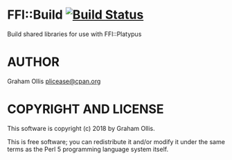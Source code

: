 # FFI::Build [![Build Status](https://secure.travis-ci.org/Perl5-FFI/FFI-Build.png)](http://travis-ci.org/Perl5-FFI/FFI-Build)

Build shared libraries for use with FFI::Platypus

# AUTHOR

Graham Ollis <plicease@cpan.org>

# COPYRIGHT AND LICENSE

This software is copyright (c) 2018 by Graham Ollis.

This is free software; you can redistribute it and/or modify it under
the same terms as the Perl 5 programming language system itself.
